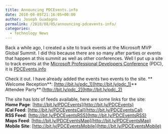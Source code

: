 ```yaml
---
title: Announcing PDCEvents.info
date: 2010-08-05T21:16:05+00:00
author: Joseph Guadagno
permalink: /2010/08/05/announcing-pdcevents-info/
categories:
  - Technology News
---
```

Back a while ago, I created a site to track events at the Microsoft MVP Global Summit. I did this because there are so many after parties or events that happen at this summit as well as other conferences.  Well I put up a site to track events at the [Microsoft Professional Developers Conference](http://www.microsoftpdc.com "Microsoft PDC") (PDC), it is [PDCEvents.info](http://bit.ly/PDCEvents)

Check it out. I have already added the events two events to the site. **  
Welcome Reception**: [http://bit.ly/pdc_1](http://bit.ly/pdc_1)**  
Attendee Party**:[http://bit.ly/pdc_2](http://bit.ly/pdc_2)

The site has lots of feeds available, here are some links for the site:  
**Home Page**: [http://bit.ly/PDCEvents](http://bit.ly/PDCEvents)  
**iCal Feed**: [http://bit.ly/PDCEventsCal](http://bit.ly/PDCEventsCal)  
**RSS Feed**: [http://bit.ly/PDCEventsRSS](http://bit.ly/PDCEventsRSS)  
**Maps Feed**: [http://bit.ly/PDCEventsMap](http://bit.ly/PDCEventsMap)  
**Mobile Site**: [http://bit.ly/PDCEventsMobile](http://bit.ly/PDCEventsMobile)